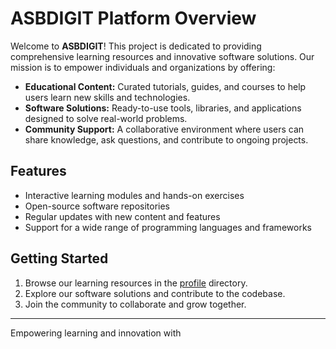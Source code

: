 # ASBDIGIT Platform Overview

Welcome to **ASBDIGIT**! This project is dedicated to providing comprehensive learning resources and innovative software solutions. Our mission is to empower individuals and organizations by offering:

- **Educational Content:** Curated tutorials, guides, and courses to help users learn new skills and technologies.
- **Software Solutions:** Ready-to-use tools, libraries, and applications designed to solve real-world problems.
- **Community Support:** A collaborative environment where users can share knowledge, ask questions, and contribute to ongoing projects.

## Features

- Interactive learning modules and hands-on exercises
- Open-source software repositories
- Regular updates with new content and features
- Support for a wide range of programming languages and frameworks

## Getting Started

1. Browse our learning resources in the [profile](profile/README.md) directory.
2. Explore our software solutions and contribute to the codebase.
3. Join the community to collaborate and grow together.


---

Empowering learning and innovation with
